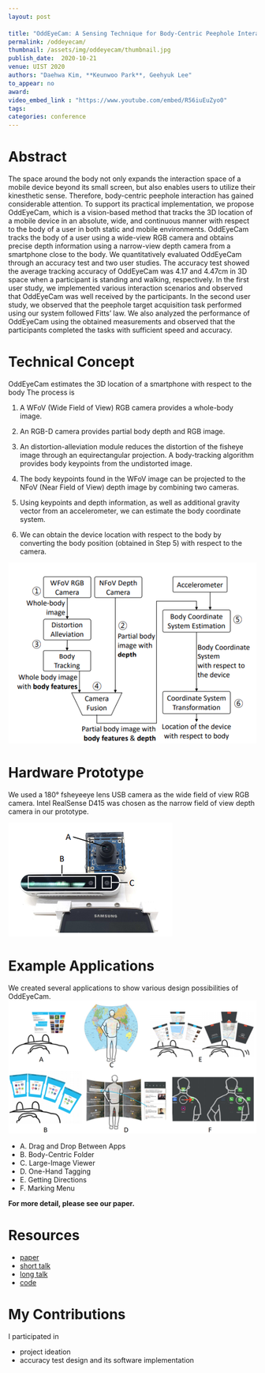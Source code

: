 ```yaml
---
layout: post

title: "OddEyeCam: A Sensing Technique for Body-Centric Peephole Interaction using WFoV RGB and NFoV Depth Cameras"
permalink: /oddeyecam/
thumbnail: /assets/img/oddeyecam/thumbnail.jpg
publish_date:  2020-10-21
venue: UIST 2020
authors: "Daehwa Kim, **Keunwoo Park**, Geehyuk Lee"
to_appear: no
award:
video_embed_link : "https://www.youtube.com/embed/R56iuEuZyo0"
tags:
categories: conference
---
```

# Abstract
The space around the body not only expands the interaction space of a mobile device beyond its small screen, but also enables users to utilize their kinesthetic sense. Therefore, body-centric peephole interaction has gained considerable attention. To support its practical implementation, we propose OddEyeCam, which is a vision-based method that tracks the 3D location of a mobile device in an absolute, wide, and continuous manner with respect to the body of a user in both static and mobile environments. OddEyeCam tracks the body of a user using a wide-view RGB camera and obtains precise depth information using a narrow-view depth camera from a smartphone close to the body. We quantitatively evaluated OddEyeCam through an accuracy test and two user studies. The accuracy test showed the average tracking accuracy of OddEyeCam was 4.17 and 4.47cm in 3D space when a participant is standing and walking, respectively. In the first user study, we implemented various interaction scenarios and observed that OddEyeCam was well received by the participants. In the second user study, we observed that the peephole target acquisition task performed using our system followed Fitts’ law. We also analyzed the performance of OddEyeCam using the obtained measurements and observed that the participants completed the tasks with sufficient speed and accuracy.

# Technical Concept
OddEyeCam estimates the 3D location of a smartphone with respect to the body The process is

1. A WFoV (Wide Field of View) RGB camera provides a whole-body image.

2. An RGB-D camera provides partial body depth and RGB image.

3. An distortion-alleviation module reduces the distortion of the fisheye image through an equirectangular projection. A
body-tracking algorithm provides body keypoints from the undistorted image.

4. The body keypoints found in the WFoV image can be projected to the NFoV (Near Field of View) depth image by combining two cameras.

5. Using keypoints and depth information, as well as additional gravity vector from an accelerometer, we can estimate the body coordinate system.

6. We can obtain the device location with respect to the body by converting the body position (obtained in Step 5) with respect to the camera.

![pipeline](/assets/img/oddeyecam/pipeline.png)

# Hardware Prototype
We used a 180° fsheyeeye lens USB camera as the wide field of view RGB camera. Intel RealSense D415 was chosen as the narrow field of view depth camera in our prototype.

![hardware](/assets/img/oddeyecam/hardware.png)

# Example Applications
We created several applications to show various design possibilities of OddEyeCam.
![applications](/assets/img/oddeyecam/applications.png)

- A. Drag and Drop Between Apps
- B. Body-Centric Folder
- C. Large-Image Viewer
- D. One-Hand Tagging
- E. Getting Directions
- F. Marking Menu

**For more detail, please see our paper.**

# Resources

- [paper](https://dl.acm.org/doi/10.1145/3379337.3415889)
- [short talk](https://youtu.be/rsiCohRoFYI)
- [long talk](https://youtu.be/u6xvk0dM8fo)
- [code](https://github.com/KAIST-HCIL/OddEyeCam)

# My Contributions

I participated in
- project ideation
- accuracy test design and its software implementation